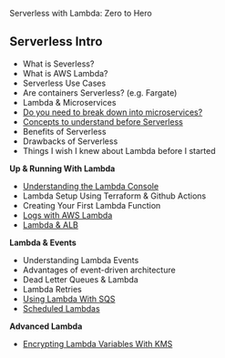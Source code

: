 
Serverless with Lambda: Zero to Hero

## Serverless Intro

* What is Severless?
* What is AWS Lambda? 
* Serverless Use Cases
* Are containers Serverless? (e.g. Fargate)
* Lambda & Microservices
* [Do you need to break down into microservices?](https://www.thedevcoach.co.uk/4-signs-break-down-app-microservices/)
* [Concepts to understand before Serverless](https://www.thedevcoach.co.uk/the-6-serverless-concepts-you-need-to-know/)
* Benefits of Serverless
* Drawbacks of Serverless
* Things I wish I knew about Lambda before I started

**Up & Running With Lambda**

* [Understanding the Lambda Console](https://www.thedevcoach.co.uk/understand-aws-lambda-console/)
* Lambda Setup Using Terraform & Github Actions
* Creating Your First Lambda Function
* [Logs with AWS Lambda](https://www.thedevcoach.co.uk/lambda-logging-cloudwatch/)
* [Lambda & ALB](https://www.thedevcoach.co.uk/setup-aws-lambda-aws-alb/)

**Lambda & Events**
* Understanding Lambda Events
* Advantages of event-driven architecture
* Dead Letter Queues & Lambda
* Lambda Retries
* [Using Lambda With SQS](https://www.thedevcoach.co.uk/aws-sqs-and-lambda/)
* [Scheduled Lambdas](https://www.thedevcoach.co.uk/terraform-lambda-scheduled-event/)

**Advanced Lambda**

* [Encrypting Lambda Variables With KMS](https://www.thedevcoach.co.uk/kms-aws-lambda/)
